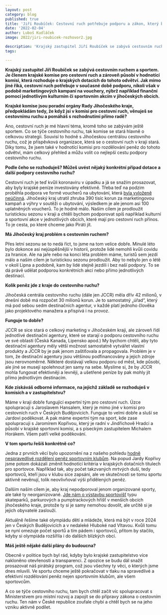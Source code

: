 ```yaml
---
layout: post
category: blog
published: true
title: 'Jiří Roubíček: Cestovní ruch potřebuje podporu a zákon, který by ji zajistil'
date: '2022-02-04'
author: Luboš Kudláček
image: 2022/jiri-roubicek-rozhovor2.jpg

description: 'Krajský zastupitel Jiří Roubíček se zabývá cestovním ruchem a sportem. Je členem krajské komise pro cestovní ruch a zároveň působí v hodnotící komisi, která rozhoduje o krajských dotacích do tohoto odvětví. Jak mimo jiné říká, cestovní ruch potřebuje v současné době podporu, nikoli však v podobě marketingových kampaní na vouchery, nýbrž například finanční pomocí jednotlivým kulturním či sportovním akcím v jihočeských obcích.'
tags:

---
```

**Krajský zastupitel Jiří Roubíček se zabývá cestovním ruchem a sportem. Je členem krajské komise pro cestovní ruch a zároveň působí v hodnotící komisi, která rozhoduje o krajských dotacích do tohoto odvětví. Jak mimo jiné říká, cestovní ruch potřebuje v současné době podporu, nikoli však v podobě marketingových kampaní na vouchery, nýbrž například finanční pomocí jednotlivým kulturním či sportovním akcím v jihočeských obcích.** 

**Krajské komise jsou poradní orgány Rady Jihočeského kraje, předpokládám tedy, že když jsi v komisi pro cestovní ruch, věnuješ se cestovnímu ruchu a pomáháš s rozhodnutími přímo radě?**

Ano, cestovní ruch je mé hlavní téma, kromě toho se zabývám ještě sportem. Co se týče cestovního ruchu, tak komise se stará hlavně o celkovou strategii. Souvisí to hodně s Jihočeskou centrálou cestovního ruchu, což je příspěvková organizace, která se o cestovní ruch v kraji stará. Díky tomu, že jsem také v hodnotící komisi pro rozdělování peněz do tohoto odvětví, mám celkový přehled a můžu volit co nejlepší cestu podpory cestovního ruchu.  

**Podle čeho se rozhoduješ? Můžeš uvést nějaký konkrétní případ dotace a další podpory cestovního ruchu?**

Cestovní ruch je teď kvůli koronaviru v úpadku a já se snažím prosazovat, aby byly krajské peníze investovány efektivně. Třeba teď na podzim proběhla podpora ve formě voucherů na ubytování, která [byla vyloženě neúčinná](https://jihocesky.pirati.cz/tiskove-zpravy/jiri-roubicek-kampan-cestovni-ruch/). Jihočeský kraj utratil zhruba 390 tisíc korun za marketingovou kampaň a výhry v soutěži o ubytování, výsledkem je ale jenom asi 100 uplatněných voucherů. To je hodně málo. Naším cílem je prodloužit turistickou sezonu v kraji a chtěli bychom podporovat spíš například kulturní a sportovní akce v jednotlivých obcích, které mají pro cestovní ruch přínos. To je cesta, po které chceme jako Piráti jít.

**Má Jihočeský kraj problém s cestovním ruchem?**

Přes letní sezonu se to nedá říct, to jsme na tom velice dobře. Minulé léto bylo dokonce asi nejúspěšnější v historii, protože lidé nemohli kvůli covidu za hranice. Ale na jaře nebo na konci léta problém máme, turistů sem jezdí málo a naším cílem je turistickou sezonu prodloužit. Aby to nebylo jen o létě v okolí Lipna a podobně, kam by lidé stejně jezdili i bez naší podpory. To se dá právě udělat podporou konkrétních akcí nebo přímo jednotlivých destinací.

**Kolik peněz jde z kraje do cestovního ruchu?**

Jihočeská centrála cestovního ruchu (dále jen JCCR) měla dřív 42 milionů, v dnešní době má rozpočet 30 milionů korun. Je to samostatný „úřad“, který má pod sebou sedm destinačních agentur, v každé platí jednoho člověka jako projektového manažera a přispívá i na provoz. 

**Funguje to dobře?**

JCCR se sice stará o celkový marketing v Jihočeském kraji, ale zároveň řídí jednotlivé destinační agentury, které se starají o podporu cestovního ruchu ve své oblasti (Česká Kanada, Lipensko apod.) My bychom chtěli, aby tyto destinační agentury měly větší možnost samostatně vytvářet vlastní produkty a JCCR by je pak jenom zaštiťovala a propagovala. Problém je v tom, že destinační agentury jsou většinou podfinancovány a jejich zdroje jsou nerovnoměrné. Některé dostávají velkou podporu od měst, kde působí, ale jiné se musejí spolehnout jen samy na sebe. Myslíme si, že by JCCR mohla fungovat efektivněji a levněji, a ušetřené peníze by pak mohly jít přímo jednotlivým destinacím.

**Kde získáváš odborné informace, na jejichž základě se rozhoduješ v komisích a v zastupitelstvu?**

Máme v kraji dobře fungující expertní tým pro cestovní ruch. Úzce spolupracuji s Jaroslavem Hansalem, který je mimo jiné v komisi pro cestovních ruch v Českých Budějovicích. Funguje to velmi dobře a sluší se Jardovi poděkovat. A pak máme expertní tým na sport, kde zase spolupracuji s Jaromírem Kopřivou, který je radní v Jindřichově Hradci a působí v krajské sportovní komisi, a s píseckým zastupitelem Michalem Horákem. Všem patří velké poděkování.

**V tom sportu řešíš konkrétně co?**

Jedna z prvních věcí bylo upozornění na z našeho pohledu [hodně nespravedlivé rozdělení peněz sportovním klubům](https://jihocesky.pirati.cz/tiskove-zpravy/zastupitelstvo-dotace-kolektivni-sport/). Na popud Jardy Kopřivy jsme potom dokázali změnit hodnotící kritéria v krajských dotačních titulech pro sportovce. Například tak, aby počet takzvaných mrtvých duší, tedy sportovců, kteří jsou v klubu sice zapsáni, ale ve skutečnosti se tomu sportu aktivně nevěnují, tolik neovlivňoval výši přidělených peněz. 

Dalším naším cílem je, aby kraj nepodporoval jenom organizované sporty, ale také ty neorganizované. [Jde nám o výstavbu sportovišť](https://jihocesky.pirati.cz/tiskove-zpravy/pirati-chteji-podporu-neorganizovaneho-sportu/) typu skateparků, parkurových a pumptrackových hřišť v menších obcích jihočeského kraje, protože ty si je samy nemohou dovolit, ale určitě si je jejich obyvatelé zaslouží.

Aktuálně řešíme také olympiádu dětí a mládeže, která má být v roce 2024 jen v Českých Budějovicích a v nedaleké Hluboké nad Vltavou. Kvůli tomu se nyní omezuje počet sportů a tím pádem i sportovců, přitom by stačilo, kdyby si olympiáda rozšířila i do dalších blízkých obcí.

**Máš ještě nějaké další plány do budoucna?**

Obecně v politice bych byl rád, kdyby bylo krajské zastupitelstvo více nakloněno otevřenosti a transparenci. Z opozice se budu dál snažit prosazovat náš pirátský program, což jsou všechny ty věci, o kterých jsme dnes mluvili. Ve sportu chceme ještě pokračovat v tlaku na spravedlivé a efektivní rozdělování peněz nejen sportovním klubům, ale všem sportovcům.

A co se týče cestovního ruchu, tam bych chtěl začít víc spolupracovat s Ministerstvem pro místní rozvoj a zapojit se do přípravy zákona o cestovním ruchu. Ten nám v České republice zoufale chybí a chtěl bych se na jeho vzniku aktivně podílet. 